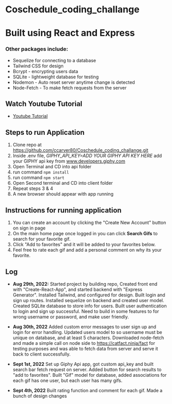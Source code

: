 # Coschedule_coding_challange

# Built using React and Express 
### Other packages include:
- Sequelize for connecting to a database
- Tailwind CSS for design
- Bcrypt - encrypting users data
- SQLite - lightweight database for testing
- Nodemon - Auto reset server anytime change is detected
- Node-Fetch - To make fetch requests from the server


## Watch Youtube Tutorial
- [Youtube Tutorial](https://www.youtube.com/watch?v=uWZniYoqVd0)

## Steps to run Application

1. Clone repo at https://github.com/ccarver80/Coschedule_coding_challange.git
2. Inside .env file, *GIPHY_API_KEY=ADD YOUR GIPHY API KEY HERE* add your GIPHY api key from www.developers.giphy.com
3. Open Terminal and CD into api folder
4. run command ``` npm install ```
5. run command ``` npm start ``` 
6. Open Second terminal and CD into client folder
7. Repeat steps 3 & 4
8. A new browser should appear with app running


## Instructions for running application
1. You can create an account by clicking the "Create New Account" button on sign in page
2. On the main home page once logged in you can click **Search Gifs** to search for your favorite gif.
3. Click "Add to favorites" and it will be added to your favorites below.
4. Feel free to rate each gif and add a personal comment on why its your favorite.



## Log
- **Aug 29th, 2022:** Started project by building repo, Created front end with "Create-React-App", and started backend with "Express Generator". Installed Tailwind, and configured for design. Built login and sign up routes. Installed sequelize on backend and created user model. Created SQLite database to store info for users. Built user authentication to login and sign up successful. Need to build in some features to for wrong username or password, and make user friendly. 

- **Aug 30th, 2022** Added custom error messages to user sign up and login for error handling. Updated users model to so username must be unique on database, and at least 5 characters. Downloaded node-fetch and made a simple call on node side to https://catfact.ninja/fact for testing purposes and was able to fetch data from server and serve it back to client successfully. 

- **Sept 1st, 2022** Set up Giphy Api app, got custom api_key and built search bar fetch request on server. Added button for search results to "add to favorites".  Built "Gif" model for database, added associations for each gif has one user, but each user has many gifs. 

- **Sept 4th, 2022** Built rating function and comment for each gif. Made a bunch of design changes